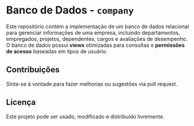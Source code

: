 # Banco de Dados - `company`

Este repositório contém a implementação de um banco de dados relacional para gerenciar informações de uma empresa, incluindo departamentos, empregados, projetos, dependentes, cargos e avaliações de desempenho. O banco de dados possui **views** otimizadas para consultas e **permissões de acesso** baseadas em tipos de usuário.


## Contribuições

Sinta-se à vontade para fazer melhorias ou sugestões via pull request.

## Licença

Este projeto pode ser usado, modificado e distribuído livremente.
